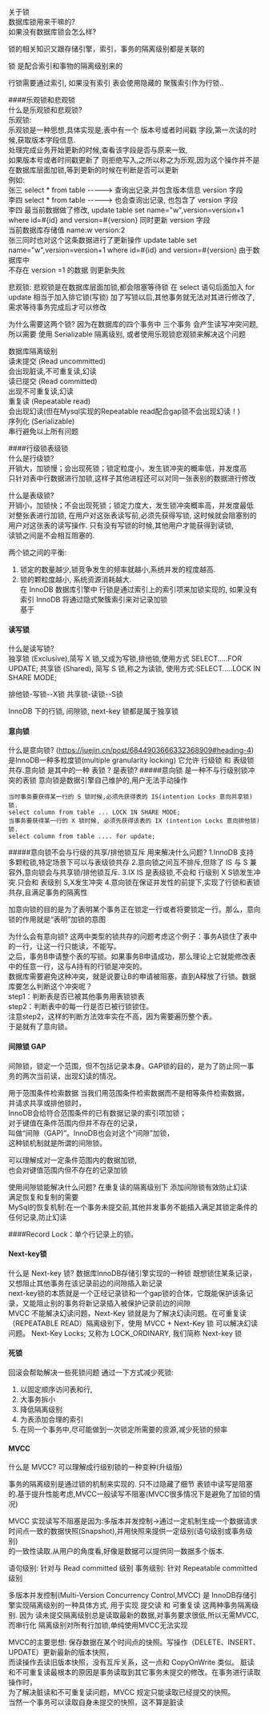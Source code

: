 关于锁  
数据库锁用来干嘛的?  
如果没有数据库锁会怎么样?  

锁的相关知识又跟存储引擎，索引，事务的隔离级别都是关联的

锁 是配合索引和事物的隔离级别来的

行锁需要通过索引, 如果没有索引 表会使用隐藏的 聚簇索引作为行锁..

####乐观锁和悲观锁  
什么是乐观锁和悲观锁?  
乐观锁:   
  乐观锁是一种思想,具体实现是,表中有一个 版本号或者时间戳 字段,第一次读的时候,获取版本字段信息.   
  处理完成业务开始更新的时候,查看该字段是否与原来一致,    
  如果版本号或者时间戳更新了 则拒绝写入,之所以称之为乐观,因为这个操作并不是在数据库层面加锁,等到更新的时候在判断是否可以更新    
例如:  
   张三 select * from table  -----> 查询出记录,并包含版本信息 version 字段  
   李四 select * from table  -----> 也会查询出记录, 也包含了 version 字段  
   李四 最当前数据做了修改, update table set name="w",version=version+1 where id=#{id} and version=#{version} 同时更新 version 字段  
   当前数据库存储值 name:w  version:2  
   张三同时也对这个这条数据进行了更新操作 update table set name="w",version=version+1 where id=#{id} and version=#{version} 由于数据库中   
   不存在 version =1 的数据 则更新失败  

悲观锁:
    悲观锁是在数据库层面加锁,都会阻塞等待锁
    在 select 语句后面加入 for update 相当于加入排它锁(写锁) 加了写锁以后,其他事务就无法对其进行修改了,需求等待事务完成后才可以修改

为什么需要这两个锁?
 因为在数据库的四个事务中 三个事务 会产生读写冲突问题,所以需要 使用 Serializable 隔离级别, 或者使用乐观锁悲观锁来解决这个问题

数据库隔离级别  
读未提交 (Read uncommitted)  
  会出现脏读,不可重复读,幻读  
读已提交 (Read committed)  
  出现不可重复读,幻读  
重复读 (Repeatable read)  
  会出现幻读(但在Mysql实现的Repeatable read配合gap锁不会出现幻读！)  
序列化 (Serializable)  
  串行避免以上所有问题  

####行级锁表级锁  
什么是行级锁?  
开销大，加锁慢；会出现死锁；锁定粒度小，发生锁冲突的概率低，并发度高  
只针对表中行数据进行加锁,这样子其他进程还可以对同一张表别的数据进行修改    

什么是表级锁?  
开销小，加锁快；不会出现死锁；锁定力度大，发生锁冲突概率高，并发度最低
对整张表进行加锁, 在用户对这张表读写前,必须先获得写锁, 这时候就会阻塞别的用户对这张表的读写操作. 
只有没有写锁的时候,其他用户才能获得到读锁,    
读锁之间是不会相互阻塞的.  

两个锁之间的平衡:  
 1. 锁定的数量越少,锁竞争发生的频率就越小,系统并发的程度越高.  
 2. 锁的颗粒度越小, 系统资源消耗越大.  
在 InnoDB 数据库引擎中 行锁是通过索引上的索引项来加锁实现的, 如果没有索引 InnoDB 将通过隐式聚簇索引来对记录加锁  
基于
 
#### 读写锁
什么是读写锁?  
独享锁 (Exclusive),简写 X 锁,又成为写锁,排他锁,使用方式 SELECT.....FOR UPDATE;
共享锁 (Shared), 简写 S 锁,称之为读锁, 使用方式:SELECT.....LOCK IN SHARE MODE;

排他锁-写锁--X锁
共享锁-读锁--S锁

InnoDB 下的行锁, 间隙锁, next-key 锁都是属于独享锁



#### 意向锁
什么是意向锁?
(https://juejin.cn/post/6844903666332368909#heading-4)
是InnoDB一种多粒度锁(multiple granularity locking) 它允许 行级锁 和 表级锁共存.意向锁 是其中的一种 表锁 ? 是表锁?
#####意向锁 是一种不与行级别锁冲突的表锁
意向锁是数据引擎自己维护的,用户无法手动操作

    当时事务要获得某一行的 S 锁时候,必须先获得表的 IS(intention Locks 意向共享锁) 锁.  
    select column from table ... LOCK IN SHARE MODE;  
    当事务要获得某一行的 X 锁时候, 必须先获得该表的 IX (intention Locks 意向排他锁) 锁.
    select column from table .... for update;

#####意向锁不会与行级的共享/排他锁互斥
用来解决什么问题?
1.InnoDB 支持多颗粒锁,特定场景下可以与表级锁共存
2.意向锁之间互不排斥,但除了 IS 与 S 兼容外,意向锁会与共享锁/排他锁互斥.
3.IX IS 是表级锁,不会和 行级别 X S锁发生冲突.只会和 表级别 S,X发生冲突
4.意向锁在保证并发性的前提下,实现了行锁和表锁共存,且满足事务的隔离性

加意向锁的目的是为了表明某个事务正在锁定一行或者将要锁定一行。那么，意向锁的作用就是“表明”加锁的意图

为什么会有意向锁?
这两中类型的锁共存的问题考虑这个例子：事务A锁住了表中的一行，让这一行只能读，不能写。  
之后，事务B申请整个表的写锁。如果事务B申请成功，那么理论上它就能修改表中的任意一行，这与A持有的行锁是冲突的。  
数据库需要避免这种冲突，就是说要让B的申请被阻塞，直到A释放了行锁。数据库要怎么判断这个冲突呢？  
step1：判断表是否已被其他事务用表锁锁表  
step2：判断表中的每一行是否已被行锁锁住。  
注意step2，这样的判断方法效率实在不高，因为需要遍历整个表。  
于是就有了意向锁。 

#### 间隙锁 GAP
间隙锁，锁定一个范围，但不包括记录本身。GAP锁的目的，是为了防止同一事务的两次当前读，出现幻读的情况。

用于范围条件检索数据
当我们用范围条件检索数据而不是相等条件检索数据，  
并请求共享或排他锁时，  
InnoDB会给符合范围条件的已有数据记录的索引项加锁；  
对于键值在条件范围内但并不存在的记录，  
叫做“间隙（GAP)”。InnoDB也会对这个“间隙”加锁，  
这种锁机制就是所谓的间隙锁。

可以理解成对一定条件范围内的数据加锁,  
也会对键值范围内但不存在的记录加锁

使用间隙锁能解决什么问题?
在重复读的隔离级别下 添加间隙锁有效防止幻读  
满足恢复和复制的需要  
MySql的恢复机制:在一个事务未提交前,其他并发事务不能插入满足其锁定条件的任何记录,防止幻读

####Record Lock：单个行记录上的锁。

#### Next-key锁
什么是 Next-key 锁?
数据库InnoDB存储引擎实现的一种锁
既想锁住某条记录，又想阻止其他事务在该记录前边的间隙插入新记录  
next-key锁的本质就是一个正经记录锁和一个gap锁的合体，它既能保护该条记录，又能阻止别的事务将新记录插入被保护记录前边的间隙  
MVCC 不能解决幻读问题，Next-Key 锁就是为了解决幻读问题。在可重复读（REPEATABLE READ）隔离级别下，使用 MVCC + Next-Key 锁 可以解决幻读问题。
Next-Key Locks; 又称为 LOCK_ORDINARY, 我们简称 Next-key 锁  

#### 死锁
回滚会帮助解决一些死锁问题
通过一下方式减少死锁:
1. 以固定顺序访问表和行,
2. 大事务拆小
3. 降低隔离级别
4. 为表添加合理的索引
5. 在同一个事务中,尽可能做到一次锁定所需要的资源,减少死锁的频率  

#### MVCC
什么是 MVCC?
可以理解成行级别锁的一种变种(升级版)

事务的隔离级别是通过锁的机制来实现的. 只不过隐藏了细节
表锁中读写是阻塞的.基于提升性能考虑,MVCC一般读写不阻塞(MVCC很多情况下是避免了加锁的情况)  

MVCC 实现读写不阻塞是因为:多版本并发控制->通过一定机制生成一个数据请求时间点一致的数据快照(Snapshot),并用快照来提供一定级别(语句级别或事务级别)  
的一致性读取.从用户的角度看,好像是数据可以提供同一数据多个版本.

语句级别:
    针对与 Read committed 级别
事务级别:
    针对 Repeatable committed 级别 

多版本并发控制(Multi-Version Concurrency Control,MVCC) 是 InnoDB存储引擎实现隔离级别的一种具体方式, 用于实现
提交读 和 可重复读 这两种事务隔离级别.
因为 读未提交隔离级别总是读取最新的数据,对事务要求很低,所以无需MVCC, 而串行化 隔离级别对所有行加锁,单纯使用MVCC无法实现

MVCC的主要思想:
保存数据在某个时间点的快照。写操作（DELETE、INSERT、UPDATE）更新最新的版本快照，  
而读操作去读旧版本快照，没有互斥关系，这一点和 CopyOnWrite 类似。
脏读和不可重复读最根本的原因是事务读取到其它事务未提交的修改。在事务进行读取操作时，  
为了解决脏读和不可重复读问题，MVCC 规定只能读取已经提交的快照。  
当然一个事务可以读取自身未提交的快照，这不算是脏读




